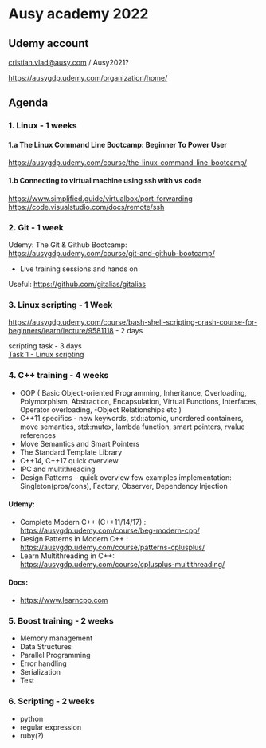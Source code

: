 # Ausy academy 2022

## Udemy account
cristian.vlad@ausy.com / Ausy2021? 

https://ausygdp.udemy.com/organization/home/

## Agenda

### 1. Linux - 1 weeks
#### 1.a The Linux Command Line Bootcamp: Beginner To Power User
  https://ausygdp.udemy.com/course/the-linux-command-line-bootcamp/ 
#### 1.b Connecting to virtual machine using ssh with vs code 
  https://www.simplified.guide/virtualbox/port-forwarding
  https://code.visualstudio.com/docs/remote/ssh

### 2. Git  - 1 week

Udemy:
The Git & Github Bootcamp: https://ausygdp.udemy.com/course/git-and-github-bootcamp/
+ Live training sessions and hands on

Useful:
https://github.com/gitalias/gitalias


### 3. Linux scripting - 1 Week
  https://ausygdp.udemy.com/course/bash-shell-scripting-crash-course-for-beginners/learn/lecture/9581118 - 2 days
  
  scripting task - 3 days  
  [Task 1 - Linux scripting](Tasks/Task1_linux_scripting.md)
  

### 4. C++ training - 4 weeks
  - OOP ( Basic Object-oriented Programming, Inheritance, Overloading, Polymorphism, Abstraction, Encapsulation, Virtual Functions, Interfaces, Operator overloading,   -Object Relationships etc ) 
  - C++11 specifics  - new keywords, std::atomic, unordered containers, move semantics, std::mutex, lambda function, smart pointers, rvalue references
  - Move Semantics and Smart Pointers
  - The Standard Template Library 
  - C++14, C++17 quick overview 
  - IPC and multithreading
  - Design Patterns – quick overview few examples implementation: Singleton(pros/cons), Factory, Observer, Dependency Injection 

#### Udemy:
  - Complete Modern C++ (C++11/14/17) : https://ausygdp.udemy.com/course/beg-modern-cpp/
  - Design Patterns in Modern C++ : https://ausygdp.udemy.com/course/patterns-cplusplus/ 
  - Learn Multithreading in C++: https://ausygdp.udemy.com/course/cplusplus-multithreading/ 

#### Docs:
  - https://www.learncpp.com 

### 5. Boost training - 2 weeks
  - Memory management
  - Data Structures
  - Parallel Programming
  - Error handling
  - Serialization 
  - Test 

### 6. Scripting - 2 weeks
  - python
  - regular expression
  - ruby(?)

